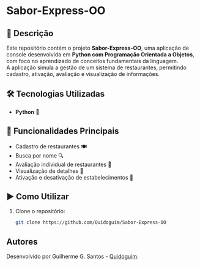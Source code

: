 # Sabor-Express-OO

## 📌 Descrição

Este repositório contém o projeto **Sabor-Express-OO**, uma aplicação de console desenvolvida em **Python com Programação Orientada a Objetos**, com foco no aprendizado de conceitos fundamentais da linguagem.  
A aplicação simula a gestão de um sistema de restaurantes, permitindo cadastro, ativação, avaliação e visualização de informações.

## 🛠 Tecnologias Utilizadas

- **Python** 🐍

## 🚀 Funcionalidades Principais

- Cadastro de restaurantes 🍽️  
- Busca por nome 🔍  
- Avaliação individual de restaurantes 📝  
- Visualização de detalhes 📖  
- Ativação e desativação de estabelecimentos 🚫

## ▶️ Como Utilizar

1. Clone o repositório:  
   ```bash
   git clone https://github.com/Quidoguim/Sabor-Express-OO
   
## Autores

Desenvolvido por Guilherme G. Santos - [Quidoguim](https://github.com/Quidoguim).
